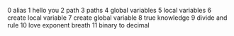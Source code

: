 0 alias
1 hello you
2 path 
3 paths
4 global variables
5 local variables
6 create local variable
7 create global variable
8 true knowledge
9 divide and rule
10 love exponent breath
11 binary to decimal
